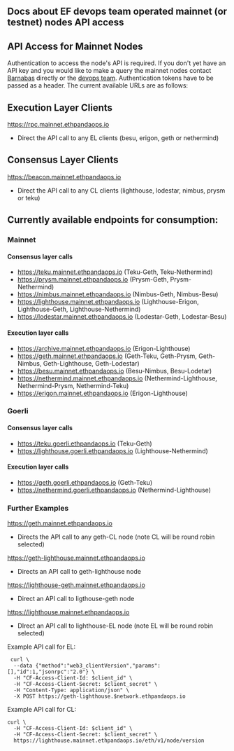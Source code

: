 ## Docs about EF devops team operated mainnet (or testnet) nodes API access

## API Access for Mainnet Nodes
Authentication to access the node's API is required. If you don't yet have an API key and you would like to make a query the mainnet nodes contact [Barnabas](mailto:bbusa@ethereum.org) directly or the [devops team](mailto:devops@ethereum.org). Authentication tokens have to be passed as a header. The current available URLs are as follows:

## Execution Layer Clients
https://rpc.mainnet.ethpandaops.io
  * Direct the API call to any EL clients (besu, erigon, geth or nethermind)

## Consensus Layer Clients
https://beacon.mainnet.ethpandaops.io
  * Direct the API call to any CL clients (lighthouse, lodestar, nimbus, prysm or teku)


## Currently available endpoints for consumption:
### Mainnet
#### Consensus layer calls
* https://teku.mainnet.ethpandaops.io (Teku-Geth, Teku-Nethermind)
* https://prysm.mainnet.ethpandaops.io (Prysm-Geth, Prysm-Nethermind)
* https://nimbus.mainnet.ethpandaops.io (Nimbus-Geth, Nimbus-Besu)
* https://lighthouse.mainnet.ethpandaops.io (Lighthouse-Erigon, Lighthouse-Geth, Lighthouse-Nethermind)
* https://lodestar.mainnet.ethpandaops.io (Lodestar-Geth, Lodestar-Besu)

#### Execution layer calls 
* https://archive.mainnet.ethpandaops.io (Erigon-Lighthouse)
* https://geth.mainnet.ethpandaops.io (Geth-Teku, Geth-Prysm, Geth-Nimbus, Geth-Lighthouse, Geth-Lodestar)
* https://besu.mainnet.ethpandaops.io (Besu-Nimbus, Besu-Lodetar)
* https://nethermind.mainnet.ethpandaops.io (Nethermind-Lighthouse, Nethermind-Prysm, Nethermind-Teku)
* https://erigon.mainnet.ethpandaops.io (Erigon-Lighthouse)

### Goerli
#### Consensus layer calls
* https://teku.goerli.ethpandaops.io (Teku-Geth)
* https://lighthouse.goerli.ethpandaops.io (Lighthouse-Nethermind)

#### Execution layer calls 
* https://geth.goerli.ethpandaops.io (Geth-Teku)
* https://nethermind.goerli.ethpandaops.io (Nethermind-Lighthouse)


### Further Examples 
https://geth.mainnet.ethpandaops.io
  * Directs the API call to any geth-CL node (note CL will be round robin selected)

https://geth-lighthouse.mainnet.ethpandaops.io
  * Directs an API call to geth-lighthouse node

https://lighthouse-geth.mainnet.ethpandaops.io
  * Direct an API call to ligthouse-geth node

https://lighthouse.mainnet.ethpandaops.io
  * DIrect an API call to lighthouse-EL node (note EL will be round robin selected)

Example API call for EL: 
```
 curl \
  --data {"method":"web3_clientVersion","params":[],"id":1,"jsonrpc":"2.0"} \
  -H "CF-Access-Client-Id: $client_id" \
  -H "CF-Access-Client-Secret: $client_secret" \
  -H "Content-Type: application/json" \
  -X POST https://geth-lighthouse.$network.ethpandaops.io
```
Example API call for CL:
```
curl \
  -H "CF-Access-Client-Id: $client_id" \
  -H "CF-Access-Client-Secret: $client_secret" \
  https://lighthouse.mainnet.ethpandaops.io/eth/v1/node/version
```